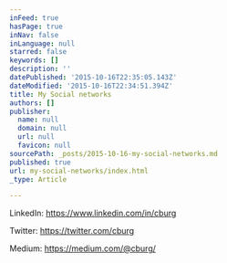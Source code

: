 ```yaml
---
inFeed: true
hasPage: true
inNav: false
inLanguage: null
starred: false
keywords: []
description: ''
datePublished: '2015-10-16T22:35:05.143Z'
dateModified: '2015-10-16T22:34:51.394Z'
title: My Social networks
authors: []
publisher:
  name: null
  domain: null
  url: null
  favicon: null
sourcePath: _posts/2015-10-16-my-social-networks.md
published: true
url: my-social-networks/index.html
_type: Article

---
```

LinkedIn: https://www.linkedin.com/in/cburg

Twitter:  https://twitter.com/cburg

Medium: https://medium.com/@cburg/
